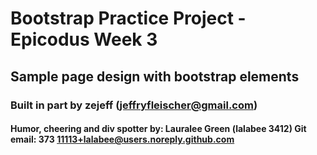 # Bootstrap Practice Project - Epicodus Week 3
## Sample page design with bootstrap elements
### Built in part by zejeff (jeffryfleischer@gmail.com)
#### Humor, cheering and div spotter by: Lauralee Green (lalabee 3412) Git email: 373 11113+lalabee@users.noreply.github.com
